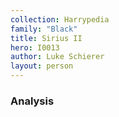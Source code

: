 ```yaml
---
collection: Harrypedia
family: "Black"
title: Sirius II
hero: I0013
author: Luke Schierer
layout: person
---
```



### Analysis


